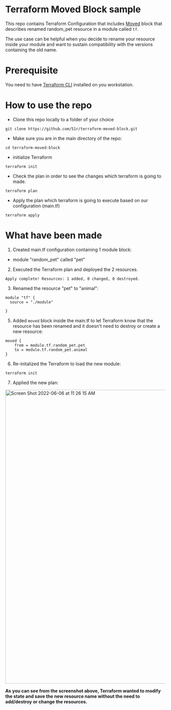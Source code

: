 # Terraform Moved Block sample

This repo contains Terraform Configuration that includes [Moved](https://learn.hashicorp.com/tutorials/terraform/move-config#move-your-resources-with-the-moved-configuration-block) block that describes renamed random_pet resource in a module called `tf`.

The use case can be helpful when you decide to rename your resource inside your module and want to sustain compatibility with the versions containing the old name.

# Prerequisite
You need to have [Terraform CLI](https://learn.hashicorp.com/tutorials/terraform/install-cli) installed on you workstation. 

# How to use the repo
* Clone this repo locally to a folder of your choice
```
git clone https://github.com/51r/terraform-moved-block.git
```

* Make sure you are in the main directory of the repo:
```
cd terraform-moved-block
```

* initialize Terraform  
```
terraform init
```

* Check the plan in order to see the changes which terraform is going to made.
```
terraform plan
```

* Apply the plan which terraform is going to execute based on our configuration (main.tf)
```
terraform apply
```

# What have been made

1. Created main.tf configuration containing 1 module block:
* module "random_pet" called "pet"

2. Executed the Terraform plan and deployed the 2 resources.
```
Apply complete! Resources: 1 added, 0 changed, 0 destroyed.
```

3. Renamed the resource "pet" to "animal":
```
module "tf" {
  source = "./module"

}
```

5. Added `moved` block inside the main.tf to let Terraform know that the resource has been renamed and it doesn't need to destroy or create a new resource:
```
moved {
    from = module.tf.random_pet.pet
    to = module.tf.random_pet.animal
}
```

6. Re-initalized the Terraform to load the new module:
```
terraform init
```

7. Applied the new plan:
<img width="919" alt="Screen Shot 2022-06-06 at 11 26 15 AM" src="https://user-images.githubusercontent.com/52199951/172124718-62d1f96d-1a9b-419f-b45f-beba60a69d12.png">

**As you can see from the screenshot above, Terraform wanted to modify the state and save the new resource name without the need to add/destroy or change the resources.**
